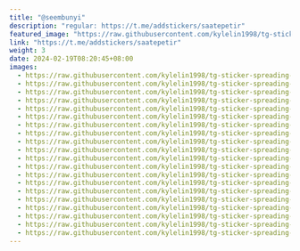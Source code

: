 ```yaml
---
title: "@seembunyi"
description: "regular: https://t.me/addstickers/saatepetir"
featured_image: "https://raw.githubusercontent.com/kylelin1998/tg-sticker-spreading-worldwide-images/main/img/664f603a-f5d6-4cd8-a82a-7181f52f1cd1.jpg"
link: "https://t.me/addstickers/saatepetir"
weight: 3
date: 2024-02-19T08:20:45+08:00
images:
  - https://raw.githubusercontent.com/kylelin1998/tg-sticker-spreading-worldwide-images/main/img/664f603a-f5d6-4cd8-a82a-7181f52f1cd1.jpg
  - https://raw.githubusercontent.com/kylelin1998/tg-sticker-spreading-worldwide-images/main/img/b60907b2-0a09-4f85-be77-71739ada586b.jpg
  - https://raw.githubusercontent.com/kylelin1998/tg-sticker-spreading-worldwide-images/main/img/ecb008aa-fa4a-4105-81ea-a52f90f21b4e.jpg
  - https://raw.githubusercontent.com/kylelin1998/tg-sticker-spreading-worldwide-images/main/img/6905cd98-f74e-4b3e-99a3-c9028a4a9648.jpg
  - https://raw.githubusercontent.com/kylelin1998/tg-sticker-spreading-worldwide-images/main/img/115b4492-f75f-4828-b9fc-0df26b428477.jpg
  - https://raw.githubusercontent.com/kylelin1998/tg-sticker-spreading-worldwide-images/main/img/988d8acb-8a1c-4295-adaa-ac021018feca.jpg
  - https://raw.githubusercontent.com/kylelin1998/tg-sticker-spreading-worldwide-images/main/img/4b641417-31eb-4eb4-ad98-0716ffb27eb2.jpg
  - https://raw.githubusercontent.com/kylelin1998/tg-sticker-spreading-worldwide-images/main/img/9a83a8e5-b00b-4cef-b7af-e71e39042968.jpg
  - https://raw.githubusercontent.com/kylelin1998/tg-sticker-spreading-worldwide-images/main/img/a5ed25c5-ed5e-4823-988f-7ab8171846ef.jpg
  - https://raw.githubusercontent.com/kylelin1998/tg-sticker-spreading-worldwide-images/main/img/2cb6e7e4-de63-4501-8957-baca8dfbd36a.jpg
  - https://raw.githubusercontent.com/kylelin1998/tg-sticker-spreading-worldwide-images/main/img/3d8d1c53-4554-4c7b-9474-83133e120eaf.jpg
  - https://raw.githubusercontent.com/kylelin1998/tg-sticker-spreading-worldwide-images/main/img/7ae5c4e4-da7e-4379-9e5d-b7c5e336afd9.jpg
  - https://raw.githubusercontent.com/kylelin1998/tg-sticker-spreading-worldwide-images/main/img/b48aa053-9251-4c25-b51e-8a53a8b89933.jpg
  - https://raw.githubusercontent.com/kylelin1998/tg-sticker-spreading-worldwide-images/main/img/a4522736-f3f8-4299-ad79-4d46da4f52f6.jpg
  - https://raw.githubusercontent.com/kylelin1998/tg-sticker-spreading-worldwide-images/main/img/e8f3a1fc-edf1-4343-9c63-4f9484252218.jpg
  - https://raw.githubusercontent.com/kylelin1998/tg-sticker-spreading-worldwide-images/main/img/8a022746-78a5-4a84-9fa3-df867da79a92.jpg
  - https://raw.githubusercontent.com/kylelin1998/tg-sticker-spreading-worldwide-images/main/img/d689f9a1-36eb-4f26-a0d5-609005149212.jpg
  - https://raw.githubusercontent.com/kylelin1998/tg-sticker-spreading-worldwide-images/main/img/695eed7d-f605-4a0b-8f5e-676c2ef4e688.jpg
  - https://raw.githubusercontent.com/kylelin1998/tg-sticker-spreading-worldwide-images/main/img/0917749a-5282-4b0d-976c-ea4b859c9ffc.jpg
  - https://raw.githubusercontent.com/kylelin1998/tg-sticker-spreading-worldwide-images/main/img/05a95527-980a-4065-926e-2370aa9ebad2.jpg
---
```

